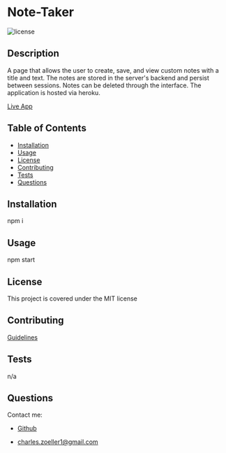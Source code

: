 # Note-Taker

![license](https://img.shields.io/static/v1?label=license&message=MIT&color=success)

## Description

A page that allows the user to create, save, and view custom notes with a title and text. The notes are stored in the server's backend and persist between sessions. Notes can be deleted through the interface. The application is hosted via heroku.

[Live App](https://frozen-hollows-50239.herokuapp.com/)

## Table of Contents

- [Installation](#installation)
- [Usage](#usage)
- [License](#license)
- [Contributing](#contributing)
- [Tests](#test)
- [Questions](#questions)

## Installation

npm i

## Usage

npm start

## License

This project is covered under the MIT license

## Contributing

[Guidelines](https://www.contributor-covenant.org/version/2/0/code_of_conduct/)

## Tests

n/a

## Questions

Contact me:

- [Github](https://github.com/czoeller1)

- charles.zoeller1@gmail.com

